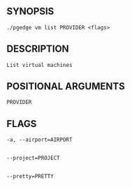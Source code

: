 ## SYNOPSIS
    ./pgedge vm list PROVIDER <flags>
 
## DESCRIPTION
    List virtual machines
 
## POSITIONAL ARGUMENTS
    PROVIDER
 
## FLAGS
    -a, --airport=AIRPORT
    
    
    --project=PROJECT
    
    
    --pretty=PRETTY
    
    
